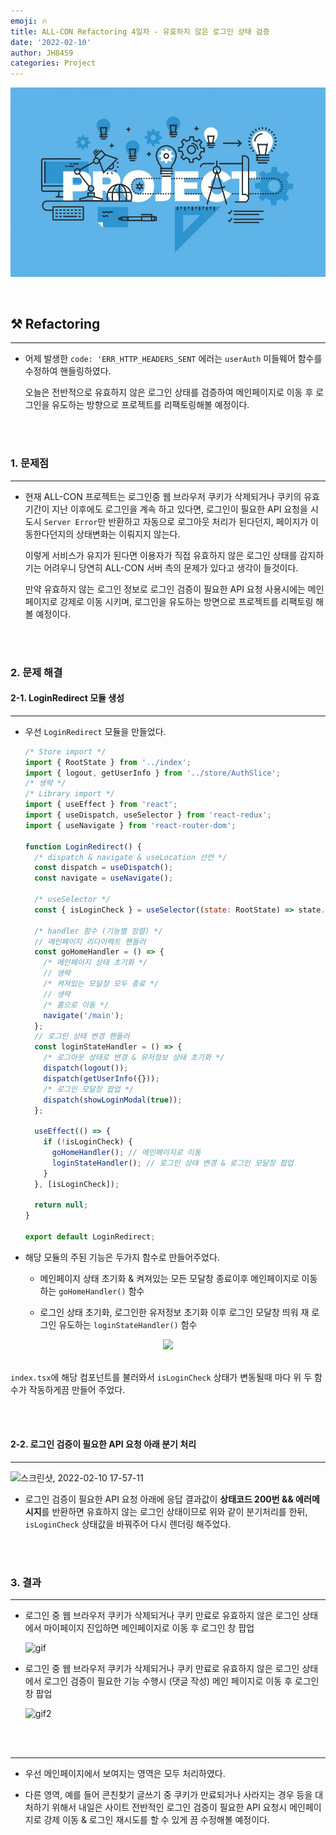 ```yaml
---
emoji: 🔥
title: ALL-CON Refactoring 4일차 - 유효하지 않은 로그인 상태 검증
date: '2022-02-10'
author: JH8459
categories: Project
---
```


![github-blog.png](../../assets/common/PROJECT.jpeg)

<br>

## ⚒️ Refactoring

---

- 어제 발생한 `code: 'ERR_HTTP_HEADERS_SENT` 에러는 `userAuth` 미들웨어 함수를 수정하여 핸들링하였다.

  오늘은 전반적으로 유효하지 않은 로그인 상태를 검증하여 메인페이지로 이동 후 로그인을 유도하는 방향으로 프로젝트를 리팩토링해볼 예정이다.

<br>
<br>

### 1. 문제점

---

- 현재 ALL-CON 프로젝트는 로그인중 웹 브라우저 쿠키가 삭제되거나 쿠키의 유효기간이 지난 이후에도 로그인을 계속 하고 있다면, 로그인이 필요한 API 요청을 시도시 `Server Error`만 반환하고 자동으로 로그아웃 처리가 된다던지, 페이지가 이동한다던지의 상태변화는 이뤄지지 않는다.

  이렇게 서비스가 유지가 된다면 이용자가 직접 유효하지 않은 로그인 상태를 감지하기는 어려우니 당연히 ALL-CON 서버 측의 문제가 있다고 생각이 들것이다.

  만약 유효하지 않는 로그인 정보로 로그인 검증이 필요한 API 요청 사용시에는 메인페이지로 강제로 이동 시키며, 로그인을 유도하는 방면으로 프로젝트를 리팩토링 해 볼 예정이다.

<br>
<br>

### 2. 문제 해결

#### 2-1. LoginRedirect 모듈 생성

---

- 우선 `LoginRedirect` 모듈을 만들었다.

  ```js
  /* Store import */
  import { RootState } from '../index';
  import { logout, getUserInfo } from '../store/AuthSlice';
  /* 생략 */
  /* Library import */
  import { useEffect } from 'react';
  import { useDispatch, useSelector } from 'react-redux';
  import { useNavigate } from 'react-router-dom';

  function LoginRedirect() {
    /* dispatch & navigate & useLocation 선언 */
    const dispatch = useDispatch();
    const navigate = useNavigate();

    /* useSelector */
    const { isLoginCheck } = useSelector((state: RootState) => state.auth);

    /* handler 함수 (기능별 정렬) */
    // 메인페이지 리다이렉트 핸들러
    const goHomeHandler = () => {
      /* 메인페이지 상태 초기화 */
      // 생략
      /* 켜져있는 모달창 모두 종료 */
      // 생략
      /* 홈으로 이동 */
      navigate('/main');
    };
    // 로그인 상태 변경 핸들러
    const loginStateHandler = () => {
      /* 로그아웃 상태로 변경 & 유저정보 상태 초기화 */
      dispatch(logout());
      dispatch(getUserInfo({}));
      /* 로그인 모달창 팝업 */
      dispatch(showLoginModal(true));
    };

    useEffect(() => {
      if (!isLoginCheck) {
        goHomeHandler(); // 메인페이지로 이동
        loginStateHandler(); // 로그인 상태 변경 & 로그인 모달창 팝업
      }
    }, [isLoginCheck]);

    return null;
  }

  export default LoginRedirect;
  ```

- 해당 모듈의 주된 기능은 두가지 함수로 만들어주었다.

  - 메인페이지 상태 초기화 & 켜져있는 모든 모달창 종료이후 메인페이지로 이동하는 `goHomeHandler()` 함수

  - 로그인 상태 초기화, 로그인한 유저정보 초기화 이후 로그인 모달창 띄워 재 로그인 유도하는 `loginStateHandler()` 함수

<center><img src="https://user-images.githubusercontent.com/83164003/153373384-2d37e9d0-f59b-4c11-ad77-6981f3356d4e.png"/></center><br>

`index.tsx`에 해당 컴포넌트를 불러와서 `isLoginCheck` 상태가 변동될때 마다 위 두 함수가 작동하게끔 만들어 주었다.

<br>
<br>

#### 2-2. 로그인 검증이 필요한 API 요청 아래 분기 처리

---

![스크린샷, 2022-02-10 17-57-11](https://user-images.githubusercontent.com/83164003/153373104-0149fc03-a438-4dde-9b37-0737a2f40f46.png)

- 로그인 검증이 필요한 API 요청 아래에 응답 결과값이 **상태코드 200번 && 에러메시지**를 반환하면 유효하지 않는 로그인 상태이므로 위와 같이 분기처리를 한뒤, `isLoginCheck` 상태값을 바꿔주어 다시 렌더링 해주었다.

<br>
<br>

### 3. 결과

---

- 로그인 중 웹 브라우저 쿠키가 삭제되거나 쿠키 만료로 유효하지 않은 로그인 상태에서 마이페이지 진입하면 메인페이지로 이동 후 로그인 창 팝업

  ![gif](https://user-images.githubusercontent.com/83164003/153384029-7cff7cd8-a60a-43c9-9013-14c77c74e344.gif)

- 로그인 중 웹 브라우저 쿠키가 삭제되거나 쿠키 만료로 유효하지 않은 로그인 상태에서 로그인 검증이 필요한 기능 수행시 (댓글 작성) 메인 페이지로 이동 후 로그인 창 팝업

  ![gif2](https://user-images.githubusercontent.com/83164003/153384922-c0f2be81-9822-4e84-a643-68571d70451a.gif)

<br>
<br>

---

- 우선 메인페이지에서 보여지는 영역은 모두 처리하였다.

- 다른 영역, 예를 들어 콘친찾기 글쓰기 중 쿠키가 만료되거나 사라지는 경우 등을 대처하기 위해서 내일은 사이트 전반적인 로그인 검증이 필요한 API 요청시 메인페이지로 강제 이동 & 로그인 재시도를 할 수 있게 끔 수정해볼 예정이다.

<br>
<br>

```toc

```
